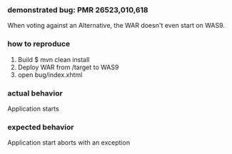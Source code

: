 ### demonstrated bug: PMR 26523,010,618

When voting against an Alternative, the WAR doesn't even start on WAS9.

### how to reproduce

1. Build $ mvn clean install
2. Deploy WAR from /target to WAS9
3. open bug/index.xhtml

### actual behavior

Application starts

### expected behavior

Application start aborts with an exception
